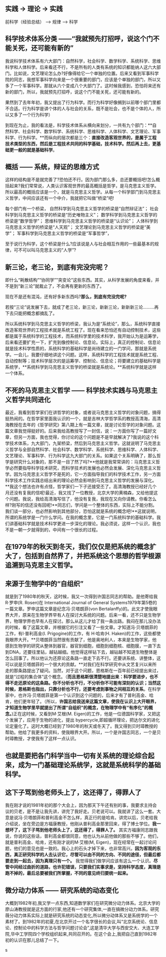 ## 实践 -> 理论 -> 实践

前科学（经验总结） ——> 规律 ——> 科学

## 科学技术体系分类 ——“我就预先打招呼，说这个门不能关死，还可能有新的”

我说科学技术体系有六大部门：自然科学，社会科学、数学科学、系统科学、思维科学和人体科学。后来看还不行，不是所有的人类有系统的知识都能纳人这六大部门。比如说，文艺理论怎么办?好像得给它一个单独的位置。后来又看到军事科学院的同志，我想军事科学向来是一个很重要的部门，应该是个单独的部门，所以又多了一个军事科学。那就从六个变成八个大部门了。这时候我感到，恐怕将来还有新的部门，所以，我就预先打招呼，说这个门不能关死，还可能有新的。

果然到了去年年初，我又提出了行为科学。而行为科学好像搁到以前哪个部门里都不合适。行为科学是讲个体的人与社会的关系，既不是社会，也不是个体的人，所以又多了一个行为科学）

到现在为止，我的看法是，科学技术体系从横向来划分，一共有九个部门：**自然科学、社会科学、数学科学、系统科学、思维科学、人体科学、文艺理论、军事科学、行为科学。**而纵向的层次都是三个：**直接改造客观世界的，是属于工程技术类型的东西，然后是工程技术共同的科学基础，技术科学。然后再上去，更基础更一般的就是基础科学**。

## 概括 —— 系统，辩证的思维方式

这样的结构是不是就完善了?恐怕还不行。因为部门那么多，总还要概括吧!怎么概括起来?我们常常说，人类认识客观世界的最高概括是哲学，是马克思主义哲学。所以最高的概括应该是一个，就是马克思主义哲学。从每一个科学部门到马克思主义哲学，中间应该还有一个中介，我就把它叫做“桥梁”吧!

每个部门有一个桥梁，
自然科学到马克思主义哲学的桥梁是“自然辩证法”；
社会科学到马克思主义哲学的桥梁是“历史唯物主义”；
数学科学到马克思主义哲学的桥梁是“数学哲学”；
思维科学到马克思主义哲学的桥梁是“认识论”；
人体科学到马克思主义哲学的桥梁是“人天观”；
文艺理论到马克思主义哲学的桥梁是“美学”；
军事科学到马克思主义哲学的桥梁是“军事哲学”，

至于说行为科学，这个桥梁是什么?应该说是人与社会相互作用的一些最基本的规律，可不可以叫马克思主义的“人学”?


## 新三论，老三论，到底有完没完呢？

即什么“耗散结构”“协同学”"突变论”这些东西。其实，从科学发展的角度来看，并不是到“新三论”就裁止了，不会再有更新的东西了。

现在不是还有混沌，还有好多新东西吗?**那么，到底有完没完呢?**

若按“三论”说发展下去，就成了老三论，新三论，新新三论，新新新三论………再下去只能把概念都摘乱了。

所以系统科学到马克思主义哲学的桥梁，我认为是“系统论”，那么，系统科学直接改造客观世界的工程技术就是系统工程了。现在看来恐怕还有自动控制技术，这些都是属于系统科学的工程技术，而系统科学里的技术科学，我开始认为是运筹学，后来看还要扩充一下，扩充到像控制论、信息论。实际上，真正的控制论、信息论就是技术科学性质的，系统科学的基础科学是尚待建立的一门学问，那就是系统学。一会儿，我要仔细地讲这个问题。这样，系统科学的工程技术就是系统工程、自动控制等；技术科学层次的是运筹学、控制论、信息论；将要建立的基础科学是系统学，**系统科学到马克思主义哲学的桥梁就是系统论。**系统科学就是这样一个体系。

## 不死的马克思主义哲学 —— 科学技术实践与马克思主义哲学共同进化

最近，我看到哲学家们在讲哲学的对象，或者说马克思主义哲学的对象问题，搞得挺热闹的。在哲学家里面我认识的一个，就是吉林大学哲学系的教授高清海，高清海教授在去年的《哲学研究》第八期上有一篇文章，就是讨论哲学的对象问题。这篇文章我觉得挺好的。后来我给高教授写了一封信，说：一方面你写了一篇好文章，但另一方面，我也觉得，你讨论的这个问题是不是早就解决了?我说的这个科学技术体系，九大部门，九架桥梁，然后到马克思主义哲学。这就说明了马克思主义哲学与全部自然科学、社会科学、数学科学、系统科学、思维科学、人体科学、文艺理论、军事科学、行为科学这九大部门的关系。如果这个关系明确了，那么哲学是研究什么对象的，那不是一目了然了吗?**他就是我常常讲的：马克思主义哲学必然要指导科学技术研究，而科学技术的发展也必然会发展、深化马克思主义哲学。因为马克思主义哲学不是死的，它一方面指导我们的科学技术工作，另一方面科学技术工作实践总结出来的理论必然会影响到马克思主义哲学的发展与深化。**我这个想法也许有点怪，哲学家们一下子还接受丕了。高清海教授已经好几个月还没有复我的信呢!最近，我又找了一位教授，北京大学的黄楠森，又给他提这个问题。我说，我给高清海写信了，他没有复我，我现在又向你请教。你看怎么样?刚写的信还没有回呢!**同志们，学问是一个整体的东西，实际上不能分割。我们谈一部分，也必然影响到其他部分，恐怕这就是系统的概念吧!**这就说明，所谓的系统学是一门什么学问。在我的概念里，它是一门系统科学的基础科学。我们讲基础科学就是技术科学更进一步深化的理论。我必须说，这样一个认识，我也不是一朝一夕就得到的，中间有一个很长的过程。

## 在1979年的秋天到冬天，我们仅仅是把系统的概念扩大了，包括到自然界了，并把系统这个思想的哲学根源追溯到马克思主义哲学。

## 来源于生物学中的“自组织”

就是到了1980年的秋天，这时候，我又一次得到许国志同志的帮助。是他寄给我R·罗申(R. Rosen)在 International Journal of General Systems1979年第5卷的一篇文章。罗申这篇文章是纪念冯·贝塔朗菲(von Bertalanffy)的。此文才使我眼界大开，原来在生物学界早有人在探讨大系统的问题。后来一看，还不只是生物学界，物理学界也早有人在探讨。那么从这儿才给了我一条出路。我闷在那儿没办法的时候，看了这篇文章，并根据它的引注又看了一些文章。才知道冯·贝塔朗菲的工作，有I·普利高金(I. Prigogine)的工作，有 H·哈肯(H. Haken)的工作，这些都使我眼界大开。**贝塔朗菲当然很有贡献了，他是奥地利人，本来是生物学家，他感到生物学的研究从整体到器官，器官到细胞，细胞到细胞核、细胞膜，一直下去到DNA，还要往里钻，越钻越细。他觉得这样钻下去，越钻越不知道生物整体是怎么回事了。所以他认为还原论这条路一直走下去不行。还要讲系统、讲整体，这可以说是贝塔朗菲的一个很大的贡献。**对我们在科学研究中从文艺复兴以来所走的那条路提出了疑问。当然，对于这个问题，恩格斯在一百年前已经提出来过，就是“过程的集合体”这个概念。（**而且恩格斯很清楚地提出来：科学要进步，也不得不走还原论的这条路。你不分析也不行，不分析你不可能有深刻的认识；当然这时候，恩格斯也指出，只靠分析也不行，还要考虑到事物之间相互的关系**。在科学家中，也许冯·贝塔朗菲是第一个认识到这个问题的，后来才有了普利高金、哈肯，他们更年轻了。（所以，**许国志给我送来这篇文章，使我在认识上大开眼界，才知道生物学里早就提出了所谓“自组织”的概念，在物理学中有“有序化”的概念。**)正在这时候，又看到M·艾根(M. Eigen)的工作，他是一位德国科学家，又把这个发展了，应用于生物的进化，提出 bypercycle,即超循环理论，把达尔文的进化论定量化了。这时大概已经到了1980年的秋天或冬天了。我又得到贝时璋教授的帮助。他给了我更多的资料，使我眼界大开。所以，一个是许国志同志，一个是贝时璋教授，才使我有了这样一点认识。


## 也就是要把各门科学当中一切有关系统的理论综合起来，成为一门基础理论系统学，这就是系统科学的基础科学。


## 这下子骂到他老师头上了，这还得了，得罪人了

我在刚才说的1981年初的那个大会上，因为那天下午还有别的事，我要求主持会议的贝老，是不是让我先讲，讲完了我好走。贝老说可以。我就讲了这么一套。大意是说冯·贝塔朗菲和普利高金不怎么样，真正行的是哈肯。讲完以后，贝老给我介绍说，坐在旁边是方福康教授，他刚从普利高金那里回来，得了博士学位。**我一想坏了，这下子骂到他老师头上了，这还得了，得罪人了。** 其实方福康同志跟我说，你说的这些话，普利高金都很同意，他也认为从前他做的那些不够了。他们，就是普利高金、哈肯，还有刚才说的M·艾根(M, Eigen)，现在经常在一起讨论问题，他们的意见也是一致的。我心上的石头才掉下来，也非常高兴。**因为客观的东西，真正研究科学的人去认识它，尽管可以由不同的方向、不同的途径，但最后都要走到一起去，因为真理只有一个。** 我觉得我们做学问应该有这么一个认识。**尽管中间经过曲折的道路，也许犯错误，只要我们实事求是，坚持科学态度，真理是跑不掉的，最后总要被我们所掌握，不同的意见终归要统一起来。**

##  微分动力体系 —— 研究系统的动态变化

大概到1982年初,我又学一点东西,知道数学家们在研究微分动力体系。北京大学的廖山涛教授就是这方面的行家,他还有一个研究集体,一直在搞微分动力体系。研究薇分动力体系实际上就是研究系统的动态变化,所以微分动体系又是系统学的一个素材了。到1982年的初夏,在北京开过一个名字很长的会议,叫“北京系统论、信息论、控制论中的科学方法与哲学问题讨论会”,这是清华大学与西安交大、大连工学院,华中工学院四个学校组织起来,共同召开的。在这个会上,我把自己直到1982年初的认识在那儿总结了一下。

s